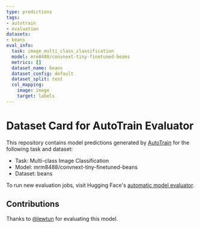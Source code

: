 ```yaml
---
type: predictions
tags:
- autotrain
- evaluation
datasets:
- beans
eval_info:
  task: image_multi_class_classification
  model: mrm8488/convnext-tiny-finetuned-beans
  metrics: []
  dataset_name: beans
  dataset_config: default
  dataset_split: test
  col_mapping:
    image: image
    target: labels
---
```

# Dataset Card for AutoTrain Evaluator

This repository contains model predictions generated by [AutoTrain](https://huggingface.co/autotrain) for the following task and dataset:

* Task: Multi-class Image Classification
* Model: mrm8488/convnext-tiny-finetuned-beans
* Dataset: beans

To run new evaluation jobs, visit Hugging Face's [automatic model evaluator](https://huggingface.co/spaces/autoevaluate/model-evaluator).

## Contributions

Thanks to [@lewtun](https://huggingface.co/lewtun) for evaluating this model.